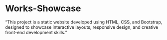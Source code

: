 # Works-Showcase
“This project is a static website developed using HTML, CSS, and Bootstrap, designed to showcase interactive layouts, responsive design, and creative front-end development skills.”
